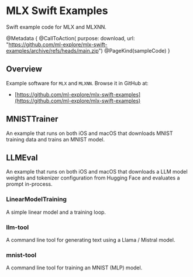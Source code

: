 # MLX Swift Examples

Swift example code for MLX and MLXNN.

@Metadata {
    @CallToAction(
        purpose: download,
        url: "https://github.com/ml-explore/mlx-swift-examples/archive/refs/heads/main.zip")
    @PageKind(sampleCode)
}

## Overview

Example software for ``MLX`` and `MLXNN`.  Browse it in GitHub at:

- [https://github.com/ml-explore/mlx-swift-examples](https://github.com/ml-explore/mlx-swift-examples)

## MNISTTrainer

An example that runs on both iOS and macOS that downloads MNIST training
data and trains an MNIST model.

## LLMEval

An example that runs on both iOS and macOS that downloads a LLM model
weights and tokenizer configuration from Hugging Face and evaluates
a prompt in-process.

### LinearModelTraining

A simple linear model and a training loop.

### llm-tool

A command line tool for generating text using a Llama / Mistral model.

### mnist-tool

A command line tool for training an MNIST (MLP) model.

